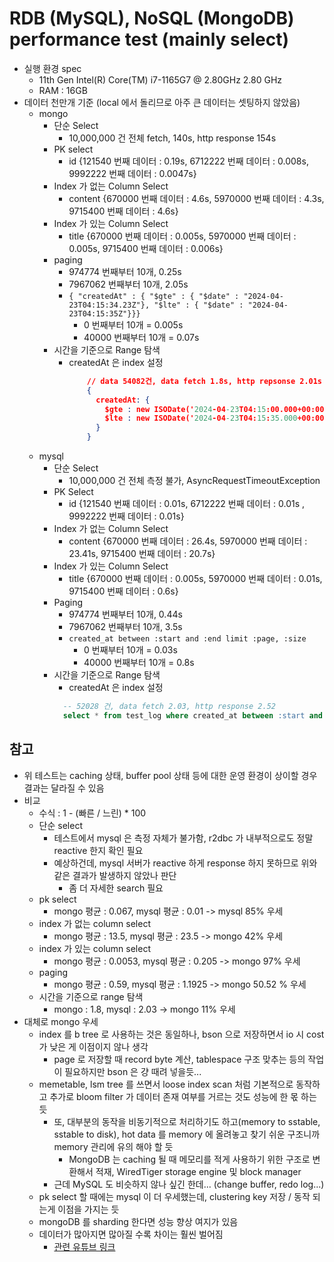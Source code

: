 # RDB (MySQL), NoSQL (MongoDB) performance test (mainly select)
- 실행 환경 spec
  - 11th Gen Intel(R) Core(TM) i7-1165G7 @ 2.80GHz   2.80 GHz
  - RAM : 16GB
- 데이터 천만개 기준 (local 에서 돌리므로 아주 큰 데이터는 셋팅하지 않았음)
  - mongo
    - 단순 Select
      - 10,000,000 건 전체 fetch, 140s, http response 154s
    - PK select
      - id {121540 번째 데이터 : 0.19s, 6712222 번째 데이터 : 0.008s, 9992222 번째 데이터 : 0.0047s}
    - Index 가 없는 Column Select
      - content {670000 번째 데이터 : 4.6s, 5970000 번째 데이터 : 4.3s, 9715400 번째 데이터 : 4.6s}
    - Index 가 있는 Column Select
      - title {670000 번째 데이터 : 0.005s, 5970000 번째 데이터 : 0.005s, 9715400 번째 데이터 : 0.006s}
    - paging
      - 974774 번째부터 10개, 0.25s
      - 7967062 번째부터 10개, 2.05s
      - `{ "createdAt" : { "$gte" : { "$date" : "2024-04-23T04:15:34.23Z"}, "$lte" : { "$date" : "2024-04-23T04:15:35Z"}}}`
        - 0 번째부터 10개 = 0.005s
        - 40000 번째부터 10개 = 0.07s
    - 시간을 기준으로 Range 탐색
      - createdAt 은 index 설정
        ```json
            // data 54082건, data fetch 1.8s, http repsonse 2.01s
            {
              createdAt: {
                $gte : new ISODate('2024-04-23T04:15:00.000+00:00'), 
                $lte : new ISODate('2024-04-23T04:15:35.000+00:00')
              }
            }
        ```
  - mysql
    - 단순 Select
      - 10,000,000 건 전체 측정 불가, AsyncRequestTimeoutException
    - PK Select
      - id {121540 번째 데이터 : 0.01s, 6712222 번째 데이터 : 0.01s , 9992222 번째 데이터 : 0.01s}
    - Index 가 없는 Column Select
      - content {670000 번째 데이터 : 26.4s, 5970000 번째 데이터 : 23.41s, 9715400 번째 데이터 : 20.7s}
    - Index 가 있는 Column Select
      - title {670000 번째 데이터 : 0.005s, 5970000 번째 데이터 : 0.01s, 9715400 번째 데이터 : 0.6s}
    - Paging
      - 974774 번째부터 10개, 0.44s
      - 7967062 번째부터 10개, 3.5s
      - `created_at between :start and :end limit :page, :size`
        - 0 번째부터 10개 = 0.03s
        - 40000 번째부터 10개 = 0.8s
    - 시간을 기준으로 Range 탐색
      - createdAt 은 index 설정
      ```sql
        -- 52028 건, data fetch 2.03, http response 2.52
        select * from test_log where created_at between :start and :end
      ```

## 참고
- 위 테스트는 caching 상태, buffer pool 상태 등에 대한 운영 환경이 상이할 경우 결과는 달라질 수 있음
- 비교
  - 수식 : 1 - (빠른 / 느린) * 100
  - 단순 select
    - 테스트에서 mysql 은 측정 자체가 불가함, r2dbc 가 내부적으로도 정말 reactive 한지 확인 필요
    - 예상하건데, mysql 서버가 reactive 하게 response 하지 못하므로 위와 같은 결과가 발생하지 않았나 판단
      - 좀 더 자세한 search 필요
  - pk select
    - mongo 평균 : 0.067, mysql 평균 : 0.01 -> mysql 85% 우세
  - index 가 없는 column select
    - mongo 평균 : 13.5, mysql 평균 : 23.5 -> mongo 42% 우세
  - index 가 있는 column select
    - mongo 평균 : 0.0053, mysql 평균 : 0.205 -> mongo 97% 우세
  - paging
    - mongo 평균 : 0.59, mysql 평균 : 1.1925 -> mongo 50.52 % 우세
  - 시간을 기준으로 range 탐색
    - mongo : 1.8, mysql : 2.03 -> mongo 11% 우세
- 대체로 mongo 우세
  - index 를 b tree 로 사용하는 것은 동일하나, bson 으로 저장하면서 io 시 cost 가 낮은 게 이점이지 않나 생각
    - page 로 저장할 때 record byte 계산, tablespace 구조 맞추는 등의 작업이 필요하지만 bson 은 걍 때려 넣을듯...
  - memetable, lsm tree 를 쓰면서 loose index scan 처럼 기본적으로 동작하고 추가로 bloom filter 가 데이터 존재 여부를 거르는 것도 성능에 한 몫 하는 듯
    - 또, 대부분의 동작을 비동기적으로 처리하기도 하고(memory to sstable, sstable to disk), hot data 를 memory 에 올려놓고 찾기 쉬운 구조니까 memory 관리에 유의 해야 할 듯
      - MongoDB 는 caching 될 때 메모리를 적게 사용하기 위한 구조로 변환해서 적재, WiredTiger storage engine 및 block manager
    - 근데 MySQL 도 비슷하지 않나 싶긴 한데... (change buffer, redo log...)
  - pk select 할 때에는 mysql 이 더 우세했는데, clustering key 저장 / 동작 되는게 이점을 가지는 듯
  - mongoDB 를 sharding 한다면 성능 향상 여지가 있음
  - 데이터가 많아지면 많아질 수록 차이는 훨씬 벌어짐
    - <a href="https://www.youtube.com/watch?v=3axR2Onz1nU">관련 유튜브 링크</a>
